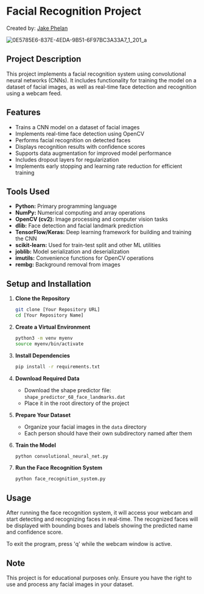 # Facial Recognition Project

Created by: [Jake Phelan](https://github.com/jakephelan1)

![0E5785E6-837E-4EDA-9B51-6F97BC3A33A7_1_201_a](https://github.com/user-attachments/assets/1dfaec45-f881-4fd1-bcb0-dbe9b24e2051)

## Project Description
This project implements a facial recognition system using convolutional neural networks (CNNs). It includes functionality for training the model on a dataset of facial images, as well as real-time face detection and recognition using a webcam feed.

## Features
- Trains a CNN model on a dataset of facial images
- Implements real-time face detection using OpenCV
- Performs facial recognition on detected faces
- Displays recognition results with confidence scores
- Supports data augmentation for improved model performance
- Includes dropout layers for regularization
- Implements early stopping and learning rate reduction for efficient training

## Tools Used
- **Python:** Primary programming language
- **NumPy:** Numerical computing and array operations
- **OpenCV (cv2):** Image processing and computer vision tasks
- **dlib:** Face detection and facial landmark prediction
- **TensorFlow/Keras:** Deep learning framework for building and training the CNN
- **scikit-learn:** Used for train-test split and other ML utilities
- **joblib:** Model serialization and deserialization
- **imutils:** Convenience functions for OpenCV operations
- **rembg:** Background removal from images

## Setup and Installation
1. **Clone the Repository**
   ```bash
   git clone [Your Repository URL]
   cd [Your Repository Name]
   ```

2. **Create a Virtual Environment**
   ```bash
   python3 -m venv myenv
   source myenv/bin/activate
   ```

3. **Install Dependencies**
   ```bash
   pip install -r requirements.txt
   ```

4. **Download Required Data**
   - Download the shape predictor file: `shape_predictor_68_face_landmarks.dat`
   - Place it in the root directory of the project

5. **Prepare Your Dataset**
   - Organize your facial images in the `data` directory
   - Each person should have their own subdirectory named after them

6. **Train the Model**
   ```bash
   python convolutional_neural_net.py
   ```

7. **Run the Face Recognition System**
   ```bash
   python face_recognition_system.py
   ```

## Usage
After running the face recognition system, it will access your webcam and start detecting and recognizing faces in real-time. The recognized faces will be displayed with bounding boxes and labels showing the predicted name and confidence score.

To exit the program, press 'q' while the webcam window is active.

## Note
This project is for educational purposes only. Ensure you have the right to use and process any facial images in your dataset.
